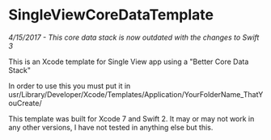 # SingleViewCoreDataTemplate

_4/15/2017 - This core data stack is now outdated with the changes to Swift 3_

This is an Xcode template for Single View app using a "Better Core Data Stack"

In order to use this you must put it in usr/Library/Developer/Xcode/Templates/Application/YourFolderName_ThatYouCreate/

This template was built for Xcode 7 and Swift 2. It may or may not work in any other versions, I have not tested in anything else but this.

